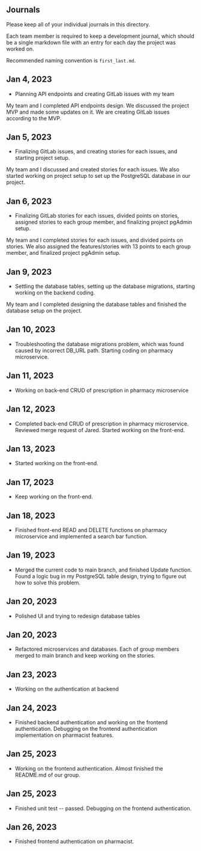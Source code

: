 ## Journals

Please keep all of your individual journals in this directory.

Each team member is required to keep a development journal, which should be a single markdown file with an entry for each day the project was worked on.

Recommended naming convention is `first_last.md`.

## Jan 4, 2023

* Planning API endpoints and creating GitLab issues with my team

My team and I completed API endpoints design. We discussed the project MVP and made some updates on it. We are creating GitLab issues according to the MVP.

## Jan 5, 2023

* Finalizing GitLab issues, and creating stories for each issues, and starting project setup.

My team and I discussed and created stories for each issues. We also started working on project setup to set up the PostgreSQL database in our project.

## Jan 6, 2023

* Finalizing GitLab stories for each issues, divided points on stories, assigned stories to each group member, and finalizing project pgAdmin setup.

My team and I completed stories for each issues, and divided points on stories. We also assigned the features/stories with 13 points to each group member, and finalized project pgAdmin setup.

## Jan 9, 2023

* Settling the database tables, setting up the database migrations, starting working on the backend coding.

My team and I completed designing the database tables and finished the database setup on the project.

## Jan 10, 2023

* Troubleshooting the database migrations problem, which was found caused by incorrect DB_URL path. Starting coding on pharmacy microservice.

## Jan 11, 2023

* Working on back-end CRUD of prescription in pharmacy microservice

## Jan 12, 2023

* Completed back-end CRUD of prescription in pharmacy microservice. Reviewed merge request of Jared. Started working on the front-end.

## Jan 13, 2023

* Started working on the front-end.

## Jan 17, 2023

* Keep working on the front-end.

## Jan 18, 2023

* Finished front-end READ and DELETE functions on pharmacy microservice and implemented a search bar function.

## Jan 19, 2023

* Merged the current code to main branch, and finished Update function. Found a logic bug in my PostgreSQL table design, trying to figure out how to solve this problem.

## Jan 20, 2023

* Polished UI and trying to redesign database tables


## Jan 20, 2023

* Refactored microservices and databases. Each of group members merged to main branch and keep working on the stories.

## Jan 23, 2023

* Working on the authentication at backend


## Jan 24, 2023

* Finished backend authentication and working on the frontend authentication. Debugging on the frontend authentication implementation on pharmacist features.

## Jan 25, 2023

* Working on the frontend authentication. Almost finished the README.md of our group.

## Jan 25, 2023

* Finished unit test -- passed. Debugging on the frontend authentication.

## Jan 26, 2023

* Finished frontend authentication on pharmacist.
